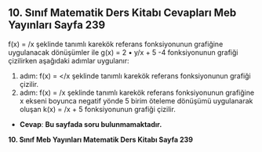 ## 10. Sınıf Matematik Ders Kitabı Cevapları Meb Yayınları Sayfa 239

f(x) = /x şeklinde tanımlı karekök referans fonksiyonunun grafiğine uygulanacak dönüşümler ile g(x) = 2 • y/x + 5 -4 fonksiyonunun grafiği çizilirken aşağıdaki adımlar uygulanır:  
 1. adım: f(x) = </x şeklinde tanımlı karekök referans fonksiyonunun grafiği çizilir.  
 2. adım: f(x) = /x şeklinde tanımlı karekök referans fonksiyonunun grafiğine x ekseni boyunca negatif yönde 5 birim öteleme dönüşümü uygulanarak oluşan k(x) = \/x + 5 fonksiyonunun grafiği çizilir.

* **Cevap**: **Bu sayfada soru bulunmamaktadır.**

**10. Sınıf Meb Yayınları Matematik Ders Kitabı Sayfa 239**